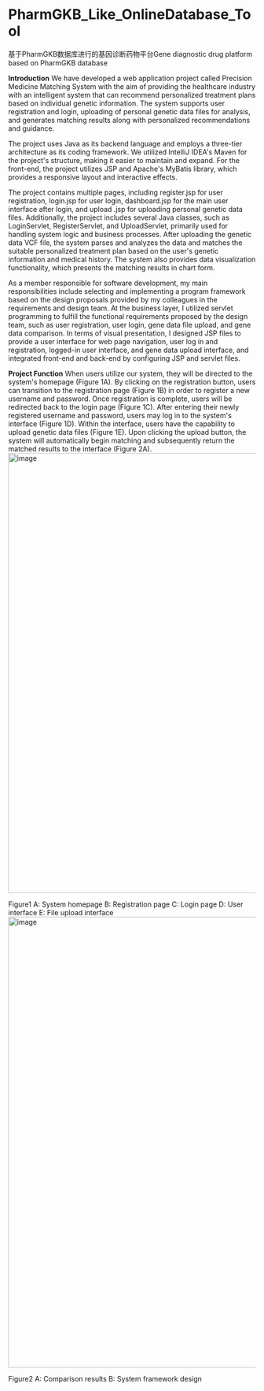 # PharmGKB_Like_OnlineDatabase_Tool
基于PharmGKB数据库进行的基因诊断药物平台Gene diagnostic drug platform based on PharmGKB database

**Introduction**
We have developed a web application project called Precision Medicine Matching System with the aim of providing the healthcare industry with an intelligent system that can recommend personalized treatment plans based on individual genetic information. The system supports user registration and login, uploading of personal genetic data files for analysis, and generates matching results along with personalized recommendations and guidance.


The project uses Java as its backend language and employs a three-tier architecture as its coding framework. We utilized IntelliJ IDEA's Maven for the project's structure, making it easier to maintain and expand. For the front-end, the project utilizes JSP and Apache's MyBatis library, which provides a responsive layout and interactive effects.

The project contains multiple pages, including register.jsp for user registration, login.jsp for user login, dashboard.jsp for the main user interface after login, and upload .jsp for uploading personal genetic data files. Additionally, the project includes several Java classes, such as LoginServlet, RegisterServlet, and UploadServlet, primarily used for handling system logic and business processes.
After uploading the genetic data VCF file, the system parses and analyzes the data and matches the suitable personalized treatment plan based on the user's genetic information and medical history. The system also provides data visualization functionality, which presents the matching results in chart form.

As a member responsible for software development, my main responsibilities include selecting and implementing a program framework based on the design proposals provided by my colleagues in the requirements and design team. At the business layer, I utilized servlet programming to fulfill the functional requirements proposed by the design team, such as user registration, user login, gene data file upload, and gene data comparison. In terms of visual presentation, I designed JSP files to provide a user interface for web page navigation, user log in and registration, logged-in user interface, and gene data upload interface, and integrated front-end and back-end by configuring JSP and servlet files.

**Project Function**
When users utilize our system, they will be directed to the system's homepage (Figure 1A). By clicking on the registration button, users can transition to the registration page (Figure 1B) in order to register a new username and password. Once registration is complete, users will be redirected back to the login page (Figure 1C). After entering their newly registered username and password, users may log in to the system's interface (Figure 1D). Within the interface, users have the capability to upload genetic data files (Figure 1E). Upon clicking the upload button, the system will automatically begin matching and subsequently return the matched results to the interface (Figure 2A).
<img width="894" alt="image" src="https://github.com/Lhz002/PharmGKB_Like_OnlineDatabase_Tool/assets/139037029/4f1e603a-83cd-4a44-96ed-84453a8eb9e6">

Figure1 A: System homepage  B: Registration page C: Login page D: User interface E: File upload interface
<img width="916" alt="image" src="https://github.com/Lhz002/PharmGKB_Like_OnlineDatabase_Tool/assets/139037029/31f73c24-521c-4041-abb3-68a3b0932b3f">

Figure2 A: Comparison results B: System framework design
